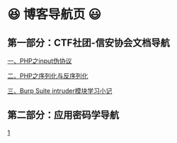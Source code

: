 # :satisfied: 博客导航页 :smiley:

## **第一部分：CTF社团-信安协会文档导航**

[一、PHP之input伪协议](https://github.com/Xiaoyiyi23/Blog/issues/1)  

[二、PHP之序列化与反序列化](https://github.com/Xiaoyiyi23/Blog/issues/2)  

[三、Burp Suite intruder模块学习小记](https://github.com/Xiaoyiyi23/Blog/issues/3)  

## **第二部分：应用密码学导航**

[1](https://github.com/Xiaoyiyi23/Blog/issues/4)

